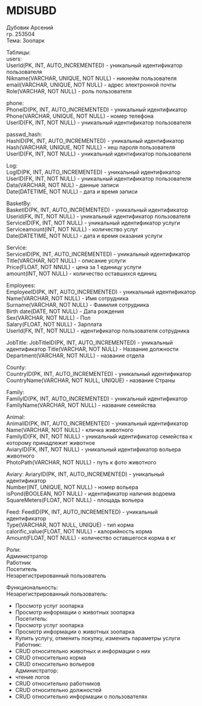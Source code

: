 # MDISUBD
Дубовик Арсений  
гр. 253504  
Тема: Зоопарк  

Таблицы:  
users:  
UserId(PK, INT, AUTO_INCREMENTED) - уникальный идентификатор пользователя  
Nikname(VARCHAR, UNIQUE, NOT NULL) - никнейм пользователя  
email(VARCHAR, UNIQUE, NOT NULL) - адрес электронной почты   
Role(VARCHAR, NOT NULL) - роль пользователя  

phone:  
PhoneID(PK, INT, AUTO_INCREMENTED) - уникальный идентификатор  
Phone(VARCHAR, UNIQUE, NOT NULL) - номер телефона  
UserID(FK, INT, NOT NULL) - уникальный идентификатор пользователя  

passwd_hash:  
HashID(PK, INT, AUTO_INCREMENTED) - уникальный идентификатор  
Hash(VARCHAR, UNIQUE, NOT NULL) - хеш пароля пользователя  
UserID(FK, INT, NOT NULL) - уникальный идентификатор пользователя  

Log:  
LogID(PK, INT, AUTO_INCREMENTED) - уникальный идентификатор  
UserID(FK, INT, NOT NULL) - уникальный идентификатор пользователя  
Data(VARCHAR, NOT NUL) - данные записи  
Date(DATETIME, NOT NULL) - дата и время записи  

BasketBy:  
BasketID(PK, INT, AUTO_INCREMENTED) - уникальный идентификатор  
Userid(FK, INT, NOT NULL) - уникальный идентификатор пользователя  
ServiceID(FK, INT, NOT NULL) - уникальный идентификатор услуги  
Serviceamount(INT, NOT NULL) - количество услуг  
Date(DATETIME, NOT NULL) - дата и время оказания услуги  

Service:  
ServiceID(PK, INT, AUTO_INCREMENTED) - уникальный идентификатор  
Title(VARCHAR, NOT NULL) - описание услуги  
Price(FLOAT, NOT NNUL) - цена за 1 единицу услуги  
amount(INT, NOT NULL) - количество оставшихся единиц  

Employees:  
EmployeeID(PK, INT, AUTO_INCREMENTED) - уникальный идентификатор  
Name(VARCHAR, NOT NULL) - Имя сотрудника  
Surname(VARCHAR, NOT NULL) - Фамилия сотрудника  
Birth date(DATE, NOT NULL) - Дата рождения  
Sex(VARCHAR, NOT NULL) - Пол  
Salary(FLOAT, NOT NULL) - Зарплата  
UserId(FK, INT, NOT NULL) - идентификатор пользователя сотрудника  

JobTitle:
JobTitleID(PK, INT, AUTO_INCREMENTED) - уникальный идентификатор
Title(VARCHAR, NOT NULL) - Название должности
Department(VARCHAR, NOT NULL) - название отдела

County:  
CountryID(PK, INT, AUTO_INCREMENTED) - уникальный идентификатор  
CountryName(VARCHAR, NOT NULL, UNIQUE) - название Страны  

Family:  
FamilyID(PK, INT, AUTO_INCREMENTED)  - уникальный идентификатор  
FamilyName(VARCHAR, NOT NULL) - название семейства  

Animal:  
AnimalID(PK, INT, AUTO_INCREMENTED) - уникальный идентификатор  
Name(VARCHAR, NOT NULL) - кличка животного  
FamilyID(FK, INT, NOT NULL) - уникальный идентификатор семейства к которому принадлежит животное  
AviaryID(FK, INT, NOT NULL) - уникальный идентификатор вольера животного  
PhotoPath(VARCHAR, NOT NULL) - путь к фото животного  

Aviary:
AviaryID(PK, INT, AUTO_INCREMENTED) - уникальный идентификатор  
Number(INT, UNIQUE, NOT NULL) - номер вольера  
isPond(BOOLEAN, NOT NULL) - идентификатор наличия водоема  
SquareMeters(FLOAT, NOT NULL) - площадь вольера  

Feed:
FeedID(PK, INT, AUTO_INCREMENTED) - уникальный идентификатор  
Type(VARCHAR, NOT NULL, UNIQUE) - тип корма  
calorific_value(FLOAT, NOT NULL) - калорийность корма  
Amount(FLOAT, NOT NULL) - количество оставшегося корма в кг  

Роли:  
Администратор  
Работник  
Посетитель  
Незарегистрированный пользователь  

Функциональность:  
Незарегистрированный пользователь:  
 - Просмотр услуг зоопарка  
 - Просмотр информации о животных зоопарка  
Посетитель:  
 - Просмотр услуг зоопарка  
 - Просмотр информации о животных зоопарка  
 - Купить услугу, отменить покупку, изменить параметры услуги  
Работник:  
 - CRUD относительно животных и информации о них  
 - CRUD относительно корма  
 - CRUD относительно вольеров  
Администратор:  
 - чтение логов  
 - CRUD относительно работников  
 - CRUD относительно должностей  
 - CRUD относительно информации о пользователях  





